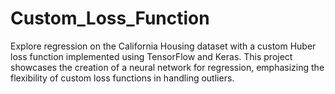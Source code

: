 # Custom_Loss_Function
Explore regression on the California Housing dataset with a custom Huber loss function implemented using TensorFlow and Keras. This project showcases the creation of a neural network for regression, emphasizing the flexibility of custom loss functions in handling outliers.
